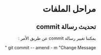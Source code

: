 <div dir=rtl>

# مراحل الملفات 

## تحديث رسالة commit 

يمكننا تغيير رسالة commit عن طريق الأمر : 

git commit -- amend - m "Change Message "
</div>